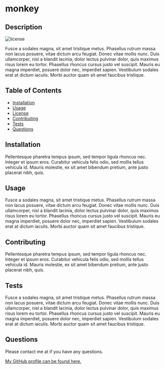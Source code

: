 
# monkey

## Description

![license](https://img.shields.io/badge/license-BSD-green)

Fusce a sodales magna, sit amet tristique metus. Phasellus rutrum massa non lacus posuere, vitae dictum arcu feugiat. Donec vitae mollis nunc. Duis ullamcorper, nisl a blandit lacinia, dolor lectus pulvinar dolor, quis maximus risus lorem eu tortor. Phasellus rhoncus cursus justo vel suscipit. Mauris eu magna imperdiet, posuere dolor nec, imperdiet sapien. Vestibulum sodales erat at dictum iaculis. Morbi auctor quam sit amet faucibus tristique.

## Table of Contents 
* [Installation](#installation)
* [Usage](#usage)
* [License](#license)
* [Contributing](#contributing)
* [Tests](#tests)
* [Questions](#questions)

## Installation

Pellentesque pharetra tempus ipsum, sed tempor ligula rhoncus nec. Integer et ipsum eros. Curabitur vehicula felis odio, sed mollis tellus vehicula id. Mauris molestie, ex sit amet bibendum pretium, ante justo placerat nibh, quis.

## Usage

Fusce a sodales magna, sit amet tristique metus. Phasellus rutrum massa non lacus posuere, vitae dictum arcu feugiat. Donec vitae mollis nunc. Duis ullamcorper, nisl a blandit lacinia, dolor lectus pulvinar dolor, quis maximus risus lorem eu tortor. Phasellus rhoncus cursus justo vel suscipit. Mauris eu magna imperdiet, posuere dolor nec, imperdiet sapien. Vestibulum sodales erat at dictum iaculis. Morbi auctor quam sit amet faucibus tristique.

## Contributing

Pellentesque pharetra tempus ipsum, sed tempor ligula rhoncus nec. Integer et ipsum eros. Curabitur vehicula felis odio, sed mollis tellus vehicula id. Mauris molestie, ex sit amet bibendum pretium, ante justo placerat nibh, quis.

## Tests

Fusce a sodales magna, sit amet tristique metus. Phasellus rutrum massa non lacus posuere, vitae dictum arcu feugiat. Donec vitae mollis nunc. Duis ullamcorper, nisl a blandit lacinia, dolor lectus pulvinar dolor, quis maximus risus lorem eu tortor. Phasellus rhoncus cursus justo vel suscipit. Mauris eu magna imperdiet, posuere dolor nec, imperdiet sapien. Vestibulum sodales erat at dictum iaculis. Morbi auctor quam sit amet faucibus tristique.

## Questions

Please contact me at  if you have any questions.

[My GitHub profile can be found here.](https://github.com/jdjskdjskjd)
        